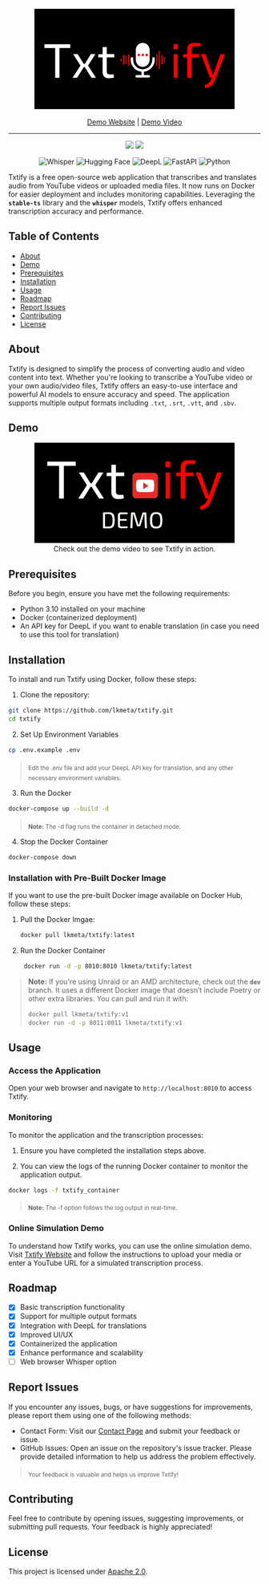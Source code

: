 <div align="center">

<p align="center"> <img src="https://github.com/lkmeta/txtify/blob/main/static/txtify_github_logo.png" width="400px"></p>

<p><a href="https://txtify.lkmeta.com/">Demo Website</a> | <a href="https://www.youtube.com/watch?v=wha6_4zyXXo">Demo Video</a></p>

<hr class="custom-line">

[![](https://img.shields.io/github/license/lkmeta/txtify?colorB=ff0000)](https://github.com/lkmeta/txtify/blob/main/LICENSE)
[![](https://img.shields.io/badge/Open_Source-brightgreen.svg?colorB=ff0000)](https://github.com/lkmeta/Txtify)

</div>

<div align="center">
  <p>
    <img src="https://img.shields.io/badge/ASR-Whisper-1f425f.svg" alt="Whisper">
    <img src="https://img.shields.io/badge/%F0%9F%A4%97-Models-yellow" alt="Hugging Face">
    <img src="https://img.shields.io/badge/Translation-DeepL-1f425f.svg" alt="DeepL">
    <img src="https://img.shields.io/badge/FastAPI-1f425f.svg" alt="FastAPI">
    <img src="https://img.shields.io/badge/Python_3.10-1f425f.svg" alt="Python">

  </p>
</div>

Txtify is a free open-source web application that transcribes and translates audio from YouTube videos or uploaded media files. It now runs on Docker for easier deployment and includes monitoring capabilities. Leveraging the **`stable-ts`** library and the **`whisper`** models, Txtify offers enhanced transcription accuracy and performance.

## Table of Contents

- [About](#about)
- [Demo](#demo)
- [Prerequisites](#prerequisites)
- [Installation](#installation)
- [Usage](#usage)
- [Roadmap](#roadmap)
- [Report Issues](#report-issues)
- [Contributing](#contributing)
- [License](#license)

## About

Txtify is designed to simplify the process of converting audio and video content into text. Whether you're looking to transcribe a YouTube video or your own audio/video files, Txtify offers an easy-to-use interface and powerful AI models to ensure accuracy and speed. The application supports multiple output formats including `.txt`, `.srt`, `.vtt`, and `.sbv`.

## Demo

<div align="center">

[![Txtify Demo Video](https://github.com/lkmeta/txtify/blob/main/static/Txtify_demo.png)](https://www.youtube.com/watch?v=wha6_4zyXXo)  
Check out the demo video to see Txtify in action.

</div>

## Prerequisites

Before you begin, ensure you have met the following requirements:

- Python 3.10 installed on your machine
- Docker (containerized deployment)
- An API key for DeepL if you want to enable translation (in case you need to use this tool for translation)

## Installation

To install and run Txtify using Docker, follow these steps:

1. Clone the repository:

```sh
git clone https://github.com/lkmeta/txtify.git
cd txtify
```

2. Set Up Environment Variables

```sh
cp .env.example .env
```

> <sub>Edit the .env file and add your DeepL API key for translation, and any other necessary environment variables.</sub>

3. Run the Docker

```sh
docker-compose up --build -d
```

> <sub>**Note:** The -d flag runs the container in detached mode.</sub>

4. Stop the Docker Container

```sh
docker-compose down
```

### Installation with Pre-Built Docker Image

If you want to use the pre-built Docker image available on Docker Hub, follow these steps:

1. Pull the Docker Imgae:
   ```bash
   docker pull lkmeta/txtify:latest
   ```
   
2. Run the Docker Container
   ```bash
    docker run -d -p 8010:8010 lkmeta/txtify:latest
    ```

> **Note:** If you're using Unraid or an AMD architecture, check out the **`dev`** branch. It uses a different Docker image that doesn’t include Poetry or other extra libraries. You can pull and run it with:
> ```bash
> docker pull lkmeta/txtify:v1
> docker run -d -p 8011:8011 lkmeta/txtify:v1
> ```


## Usage

### Access the Application

Open your web browser and navigate to `http://localhost:8010` to access Txtify.

### Monitoring

To monitor the application and the transcription processes:

1. Ensure you have completed the installation steps above.

2. You can view the logs of the running Docker container to monitor the application output.

```sh
docker logs -f txtify_container
```

> <sub>**Note:** The -f option follows the log output in real-time.</sub>

### Online Simulation Demo

To understand how Txtify works, you can use the online simulation demo. Visit [Txtify Website](https://txtify.lkmeta.com/) and follow the instructions to upload your media or enter a YouTube URL for a simulated transcription process.

## Roadmap

- [x] Basic transcription functionality
- [x] Support for multiple output formats
- [x] Integration with DeepL for translations
- [x] Improved UI/UX
- [x] Containerized the application
- [x] Enhance performance and scalability
- [ ] Web browser Whisper option

## Report Issues

If you encounter any issues, bugs, or have suggestions for improvements, please report them using one of the following methods:

- Contact Form: Visit our [Contact Page](https://txtify.lkmeta.com/contact) and submit your feedback or issue.
- GitHub Issues: Open an issue on the repository's issue tracker. Please provide detailed information to help us address the problem effectively.

> <sub>Your feedback is valuable and helps us improve Txtify!</sub>

## Contributing

Feel free to contribute by opening issues, suggesting improvements, or submitting pull requests. Your feedback is highly appreciated!

## License

This project is licensed under [Apache 2.0](https://github.com/lkmeta/Txtify/blob/main/LICENSE).
